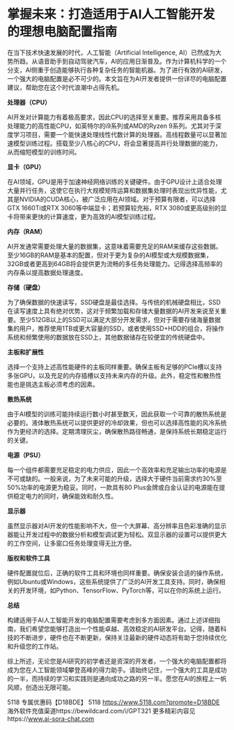 # 掌握未来：打造适用于AI人工智能开发的理想电脑配置指南

在当下技术快速发展的时代，人工智能（Artificial Intelligence, AI）已然成为大势所趋。从语音助手到自动驾驶汽车，AI的应用日渐普及。作为计算机科学的一个分支，AI侧重于创造能够执行各种复杂任务的智能机器。为了进行有效的AI研发，一个强大的电脑配置是必不可少的。本文旨在为AI开发者提供一份详尽的电脑配置建议，帮助您在这个时代浪潮中占得先机。

 **处理器（CPU）**

AI开发对计算能力有着极高要求，因此CPU的选择至关重要。推荐采用具备多核处理能力的高性能CPU，如英特尔的i9系列或AMD的Ryzen 9系列。尤其对于深度学习项目，需要一个能快速处理线性代数计算的处理器。高线程数量可以显著加速模型训练过程。搭载至少八核心的CPU，将会显著提高并行处理数据的能力，从而缩短模型的训练时间。

 **显卡（GPU）**

在AI领域，GPU是用于加速神经网络训练的关键硬件。由于GPU设计上适合处理大量并行任务，这使它在执行大规模矩阵运算和数据集处理时表现出优异性能，尤其是NVIDIA的CUDA核心，被广泛应用在AI领域。对于预算有限者，可以选择GTX 1660Ti或RTX 3060等中端显卡；若预算较充裕，RTX 3080或更高级别的显卡将带来更快的计算速度，更为高效的AI模型训练过程。

 **内存（RAM）**

AI开发通常需要处理大量的数据集，这意味着需要充足的RAM来缓存这些数据。至少16GB的RAM是基本的配置，但对于更为复杂的AI模型或大规模数据集，32GB或者更高到64GB将会提供更为流畅的多任务处理能力。记得选择高频率的内存条以提高数据处理速度。

 **存储（硬盘）**

为了确保数据的快速读写，SSD硬盘是最佳选择。与传统的机械硬盘相比，SSD在读写速度上具有绝对优势，这对于频繁加载和存储大量数据的AI开发来说至关重要。至少512GB以上的SSD可以满足大部分开发需求，但对于需要存储海量数据集的用户，推荐使用1TB或更大容量的SSD，或者使用SSD+HDD的组合，将操作系统和频繁使用的数据放在SSD上，其他数据储存在较便宜的传统硬盘中。

 **主板和扩展性**

选择一个支持上述高性能硬件的主板同样重要。确保主板有足够的PCIe槽以支持多张GPU，以及充足的内存插槽以支持未来内存的升级。此外，稳定性和散热性能也是挑选主板必须考虑的因素。

 **散热系统**

由于AI模型的训练可能持续运行数小时甚至数天，因此获取一个可靠的散热系统是必要的。液体散热系统可以提供更好的冷却效果，但也可以选择高性能的风冷系统作为更经济的选择。定期清理灰尘，确保散热路径畅通，是保持系统长期稳定运行的关键。

 **电源（PSU）**

每一个组件都需要充足稳定的电力供应，因此一个高效率和充足输出功率的电源是不可或缺的。一般来说，为了未来可能的升级，选择大于硬件当前需求约30%至50%功率的电源更为稳妥。同时，一款具有80 Plus金牌或白金认证的电源能在提供稳定电力的同时，确保能效和耐久性。

 **显示器**

虽然显示器对AI开发的性能影响不大，但一个大屏幕、高分辨率且色彩准确的显示器能让开发过程中的数据分析和模型调试更为轻松。双显示器的设置可以提供更大的工作空间，让多窗口任务处理变得无比方便。

 **版权和软件工具**

硬件配置就位后，正确的软件工具和环境也同样重要。确保安装合适的操作系统，例如Ubuntu或Windows，这些系统提供了广泛的AI开发工具支持。同时，确保相关的开发环境，如Python、TensorFlow、PyTorch等，可以在你的系统上运行。

 **总结**

构建适用于AI人工智能开发的电脑配置需要考虑到多方面因素。通过上述详细指南，我们希望您能够打造出一个性能卓越、高效稳定的AI研发平台。记得，随着科技的不断进步，硬件也在不断更新，保持关注最新的硬件动态将有助于您持续优化和升级您的工作站。

综上所述，无论您是AI研究的初学者还是资深的开发者，一个强大的电脑配置都将成为您在人工智能领域攀登高峰的得力助手。请始终记住，一个强大的工具是成功的一半，而持续的学习和实践则是通向成功之路的另一半。愿您在AI的旅程上一帆风顺，创造出无限可能。

5118   专属优惠码【D18BDE】
5118 https://www.5118.com?promote=D18BDE
海外软件充值渠道https://bewildcard.com/i/GPT321
更多精彩内容见https://www.ai-sora-chat.com
